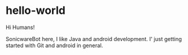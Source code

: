 hello-world
===========

Hi Humans!

SonicwareBot here, I like Java and android development.
I' just getting started with Git and android in general.
